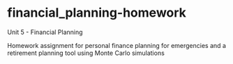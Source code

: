 # financial_planning-homework
Unit 5 - Financial Planning

Homework assignment for personal finance planning for emergencies and a retirement planning tool using Monte Carlo simulations
